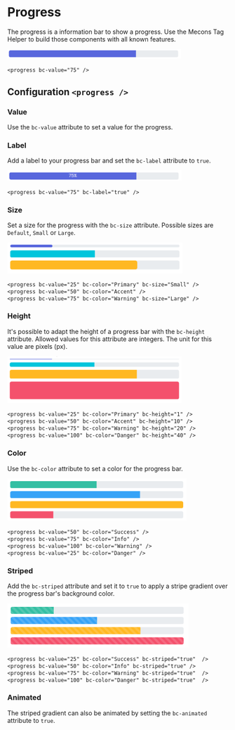 # Progress

The progress is a information bar to show a progress. Use the Mecons Tag Helper to build those components with all known features.

<img class="img-shadow img-responsive center-block" src="https://raw.githubusercontent.com/brecons/metronic-tag-helper/master/docs/images/progress_01.png" width="396" alt="Mecons Progress">

```markup
<progress bc-value="75" />
```

## Configuration `<progress />`

### Value

Use the `bc-value` attribute to set a value for the progress.

### Label

Add a label to your progress bar and set the `bc-label` attribute to `true`.

<img class="img-shadow img-responsive center-block" src="https://raw.githubusercontent.com/brecons/metronic-tag-helper/master/docs/images/progress_02.png" width="398" alt="Progress Label">

```markup
<progress bc-value="75" bc-label="true" />
```

### Size

Set a size for the progress with the `bc-size` attribute. Possible sizes are `Default`, `Small` or `Large`.

<img class="img-shadow img-responsive center-block" src="https://raw.githubusercontent.com/brecons/metronic-tag-helper/master/docs/images/progress_03.png" width="399" alt="Progress Size">

```markup
<progress bc-value="25" bc-color="Primary" bc-size="Small" />
<progress bc-value="50" bc-color="Accent" />
<progress bc-value="75" bc-color="Warning" bc-size="Large" />
```

### Height

It's possible to adapt the height of a progress bar with the `bc-height` attribute. Allowed values for this attribute are integers. The unit for this value are pixels (px).

<img class="img-shadow img-responsive center-block" src="https://raw.githubusercontent.com/brecons/metronic-tag-helper/master/docs/images/progress_04.png" width="398" alt="Progress Height">

```markup
<progress bc-value="25" bc-color="Primary" bc-height="1" />
<progress bc-value="50" bc-color="Accent" bc-height="10" />
<progress bc-value="75" bc-color="Warning" bc-height="20" />
<progress bc-value="100" bc-color="Danger" bc-height="40" />
```

### Color

Use the `bc-color` attribute to set a color for the progress bar.

<img class="img-shadow img-responsive center-block" src="https://raw.githubusercontent.com/brecons/metronic-tag-helper/master/docs/images/progress_05.png" width="409" alt="Progress Color">

```markup
<progress bc-value="50" bc-color="Success" />
<progress bc-value="75" bc-color="Info" />
<progress bc-value="100" bc-color="Warning" />
<progress bc-value="25" bc-color="Danger" />
```

### Striped

Add the `bc-striped` attribute and set it to `true` to apply a stripe gradient over the progress bar's background color.

<img class="img-shadow img-responsive center-block" src="https://raw.githubusercontent.com/brecons/metronic-tag-helper/master/docs/images/progress_06.png" width="413" alt="Striped Progress">

```markup
<progress bc-value="25" bc-color="Success" bc-striped="true"  />
<progress bc-value="50" bc-color="Info" bc-striped="true" />
<progress bc-value="75" bc-color="Warning" bc-striped="true"  />
<progress bc-value="100" bc-color="Danger" bc-striped="true"  />
```

### Animated

The striped gradient can also be animated by setting the `bc-animated` attribute to `true`.